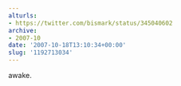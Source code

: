 ```yaml
---
alturls:
- https://twitter.com/bismark/status/345040602
archive:
- 2007-10
date: '2007-10-18T13:10:34+00:00'
slug: '1192713034'
---
```


awake.

